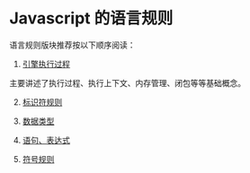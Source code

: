 # Javascript 的语言规则

语言规则版块推荐按以下顺序阅读：

1. [引擎执行过程](./引擎执行过程/README.md)

主要讲述了执行过程、执行上下文、内存管理、闭包等等基础概念。

2. [标识符规则](./标识符规则/README.md)

3. [数据类型](./数据类型/README.md)

4. [语句、表达式](./语句、表达式/README.md)

5. [符号规则](./符号规则/README.md)
